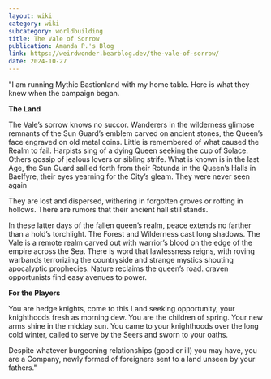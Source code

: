 ```yaml
---
layout: wiki
category: wiki
subcategory: worldbuilding
title: The Vale of Sorrow
publication: Amanda P.'s Blog
link: https://weirdwonder.bearblog.dev/the-vale-of-sorrow/
date: 2024-10-27
---
```


"I am running Mythic Bastionland with my home table. Here is what they knew when the campaign began.

**The Land**

The Vale’s sorrow knows no succor. Wanderers in the wilderness glimpse remnants of the Sun Guard’s emblem carved on ancient stones, the Queen’s face engraved on old metal coins. Little is remembered of what caused the Realm to fail. Harpists sing of a dying Queen seeking the cup of Solace. Others gossip of jealous lovers or sibling strife. What is known is in the last Age, the Sun Guard sallied forth from their Rotunda in the Queen’s Halls in Baelfyre, their eyes yearning for the City’s gleam. They were never seen again

They are lost and dispersed, withering in forgotten groves or rotting in hollows. There are rumors that their ancient hall still stands.

In these latter days of the fallen queen’s realm, peace extends no farther than a hold’s torchlight. The Forest and Wilderness cast long shadows. The Vale is a remote realm carved out with warrior’s blood on the edge of the empire across the Sea. There is word that lawlessness reigns, with roving warbands terrorizing the countryside and strange mystics shouting apocalyptic prophecies. Nature reclaims the queen’s road. craven opportunists find easy avenues to power.

**For the Players**

You are hedge knights, come to this Land seeking opportunity, your knighthoods fresh as morning dew. You are the children of spring. Your new arms shine in the midday sun. You came to your knighthoods over the long cold winter, called to serve by the Seers and sworn to your oaths.

Despite whatever burgeoning relationships (good or ill) you may have, you are a Company, newly formed of foreigners sent to a land unseen by your fathers."

